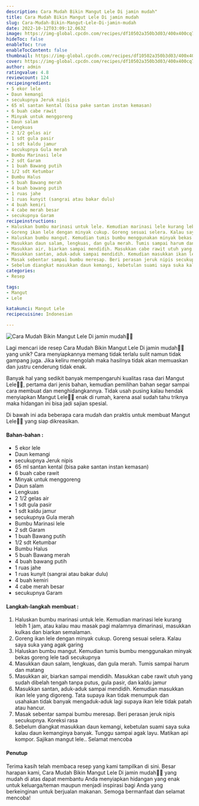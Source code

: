 ```yaml
---
description: Cara Mudah Bikin Mangut Lele Di jamin mudah"
title: Cara Mudah Bikin Mangut Lele Di jamin mudah
slug: Cara-Mudah-Bikin-Mangut-Lele-Di-jamin-mudah
date: 2022-10-12T03:09:12.063Z
image: https://img-global.cpcdn.com/recipes/df10502a350b3d03/400x400cq70/photo.jpg
hideToc: false
enableToc: true
enableTocContent: false
thumbnail: https://img-global.cpcdn.com/recipes/df10502a350b3d03/400x400cq70/photo.jpg
cover: https://img-global.cpcdn.com/recipes/df10502a350b3d03/400x400cq70/photo.jpg
author: admin
ratingvalue: 4.8
reviewcount: 124
recipeingredient:
- 5 ekor lele
- Daun kemangi
- secukupnya Jeruk nipis
- 65 ml santan kental (bisa pake santan instan kemasan)
- 6 buah cabe rawit
- Minyak untuk menggoreng
- Daun salam
- Lengkuas
- 2 1/2 gelas air
- 1 sdt gula pasir
- 1 sdt kaldu jamur
- secukupnya Gula merah
- Bumbu Marinasi lele
- 2 sdt Garam
- 1 buah Bawang putih
- 1/2 sdt Ketumbar
- Bumbu Halus
- 5 buah Bawang merah
- 4 buah bawang putih
- 1 ruas jahe
- 1 ruas kunyit (sangrai atau bakar dulu)
- 4 buah kemiri
- 4 cabe merah besar
- secukupnya Garam
recipeinstructions:
- Haluskan bumbu marinasi untuk lele. Kemudian marinasi lele kurang lebih 1 jam, atau kalau mau masak pagi malamnya dimarinasi, masukkan kulkas dan biarkan semalaman.
- Goreng ikan lele dengan minyak cukup. Goreng sesuai selera. Kalau saya suka yang agak garing
- Haluskan bumbu mangut. Kemudian tumis bumbu menggunakan minyak bekas goreng lele tadi secukupnya
- Masukkan daun salam, lengkuas, dan gula merah. Tumis sampai harum dan matang
- Masukkan air, biarkan sampai mendidih. Masukkan cabe rawit utuh yang sudah dibelah tengah tanpa putus, gula pasir, dan kaldu jamur
- Masukkan santan, aduk-aduk sampai mendidih. Kemudian masukkan ikan lele yang digoreng. Tata supaya ikan tidak menumpuk dan usahakan tidak banyak mengaduk-aduk lagi supaya ikan lele tidak patah atau hancur.
- Masak sebentar sampai bumbu meresap. Beri perasan jeruk nipis secukupnya. Koreksi rasa
- Sebelum diangkat masukkan daun kemangi, kebetulan suami saya suka kalau daun kemanginya banyak. Tunggu sampai agak layu. Matikan api kompor. Sajikan mangut lele.. Selamat mencoba
categories:
- Resep

tags:
- Mangut
- Lele

katakunci: Mangut Lele
recipecuisine: Indonesian

---
```


![Cara Mudah Bikin Mangut Lele Di jamin mudah👩‍🍳](https://img-global.cpcdn.com/recipes/df10502a350b3d03/400x400cq70/photo.jpg)

Lagi mencari ide resep Cara Mudah Bikin Mangut Lele Di jamin mudah👩‍🍳 yang unik? Cara menyiapkannya memang tidak terlalu sulit namun tidak gampang juga. Jika keliru mengolah maka hasilnya tidak akan memuaskan dan justru cenderung tidak enak.

Banyak hal yang sedikit banyak mempengaruhi kualitas rasa dari Mangut Lele👩‍🍳, pertama dari jenis bahan, kemudian pemilihan bahan segar sampai cara membuat dan menghidangkannya. Tidak usah pusing kalau hendak menyiapkan Mangut Lele👩‍🍳 enak di rumah, karena asal sudah tahu triknya maka hidangan ini bisa jadi sajian spesial.

Di bawah ini ada beberapa cara mudah dan praktis untuk membuat Mangut Lele👩‍🍳 yang siap dikreasikan.

<!--inarticleads1-->

#### Bahan-bahan :

- 5 ekor lele
- Daun kemangi
- secukupnya Jeruk nipis
- 65 ml santan kental (bisa pake santan instan kemasan)
- 6 buah cabe rawit
- Minyak untuk menggoreng
- Daun salam
- Lengkuas
- 2 1/2 gelas air
- 1 sdt gula pasir
- 1 sdt kaldu jamur
- secukupnya Gula merah
- Bumbu Marinasi lele
- 2 sdt Garam
- 1 buah Bawang putih
- 1/2 sdt Ketumbar
- Bumbu Halus
- 5 buah Bawang merah
- 4 buah bawang putih
- 1 ruas jahe
- 1 ruas kunyit (sangrai atau bakar dulu)
- 4 buah kemiri
- 4 cabe merah besar
- secukupnya Garam

<!--inarticleads2-->

#### Langkah-langkah membuat :

1. Haluskan bumbu marinasi untuk lele. Kemudian marinasi lele kurang lebih 1 jam, atau kalau mau masak pagi malamnya dimarinasi, masukkan kulkas dan biarkan semalaman.
1. Goreng ikan lele dengan minyak cukup. Goreng sesuai selera. Kalau saya suka yang agak garing
1. Haluskan bumbu mangut. Kemudian tumis bumbu menggunakan minyak bekas goreng lele tadi secukupnya
1. Masukkan daun salam, lengkuas, dan gula merah. Tumis sampai harum dan matang
1. Masukkan air, biarkan sampai mendidih. Masukkan cabe rawit utuh yang sudah dibelah tengah tanpa putus, gula pasir, dan kaldu jamur
1. Masukkan santan, aduk-aduk sampai mendidih. Kemudian masukkan ikan lele yang digoreng. Tata supaya ikan tidak menumpuk dan usahakan tidak banyak mengaduk-aduk lagi supaya ikan lele tidak patah atau hancur.
1. Masak sebentar sampai bumbu meresap. Beri perasan jeruk nipis secukupnya. Koreksi rasa
1. Sebelum diangkat masukkan daun kemangi, kebetulan suami saya suka kalau daun kemanginya banyak. Tunggu sampai agak layu. Matikan api kompor. Sajikan mangut lele.. Selamat mencoba

#### Penutup

Terima kasih telah membaca resep yang kami tampilkan di sini. Besar harapan kami, Cara Mudah Bikin Mangut Lele Di jamin mudah👩‍🍳 yang mudah di atas dapat membantu Anda menyiapkan hidangan yang enak untuk keluarga/teman maupun menjadi inspirasi bagi Anda yang berkeinginan untuk berjualan makanan. Semoga bermanfaat dan selamat mencoba!